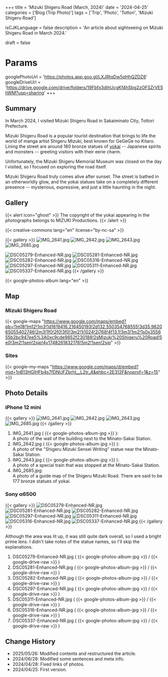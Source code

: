 +++
title = 'Mizuki Shigeru Road (March, 2024)'
date = '2024-04-25'
categories = ['Blog (Trip Photo)']
tags = ['Trip', 'Photo', 'Tottori', 'Mizuki Shigeru Road']

isCJKLanguage = false
description = 'An article about sightseeing on Mizuki Shigeru Road in March 2024.'

draft = false

# Params
googlePhotoUrl = 'https://photos.app.goo.gl/LXJRtqDw5qHhQZDZ6'
googleDriveUrl = 'https://drive.google.com/drive/folders/19Fbfx3dihUcgKf4hSbg2zOFSZrVE5hWM?usp=sharing'
+++


## Summary

In March 2024, I visited Mizuki Shigeru Road in Sakaiminato City, Tottori
Prefecture.

Mizuki Shigeru Road is a popular tourist destination that brings to life the
world of manga artist Shigeru Mizuki, best known for GeGeGe no Kitaro. Lining
the street are around 180 bronze statues of
[yokai](https://en.wikipedia.org/wiki/Y%C5%8Dkai) -- Japanese spirits and
monsters -- greeting visitors with their eerie charm.

Unfortunately, the Mizuki Shigeru Memorial Museum was closed on the day I
visited, so I focused on exploring the road itself.

Mizuki Shigeru Road truly comes alive after sunset. The street is bathed in an
otherworldly glow, and the yokai statues take on a completely different
presence -- mysterious, expressive, and just a little haunting in the night.


## Gallery

{{< alert icon="ghost" >}}
The copyright of the yokai appearing in the photographs belongs to MIZUKI Productions.
{{< /alert >}}

{{< creative-commons lang="en" license="by-nc-sa" >}}

{{< gallery >}}
  <img src="IMG_2641.jpg" alt="IMG_2641.jpg" class="grid-w33" />
  <img src="IMG_2642.jpg" alt="IMG_2642.jpg" class="grid-w33" />
  <img src="IMG_2643.jpg" alt="IMG_2643.jpg" class="grid-w33" />
  <img src="IMG_2685.jpg" alt="IMG_2685.jpg" class="grid-w100" />

  <img src="DSC05279-Enhanced-NR.jpg" alt="DSC05279-Enhanced-NR.jpg" class="grid-w66" />
  <img src="DSC05281-Enhanced-NR.jpg" alt="DSC05281-Enhanced-NR.jpg" class="grid-w33" />
  <img src="DSC05282-Enhanced-NR.jpg" alt="DSC05282-Enhanced-NR.jpg" class="grid-w33" />
  <img src="DSC05316-Enhanced-NR.jpg" alt="DSC05316-Enhanced-NR.jpg" class="grid-w66" />
  <img src="DSC05297-Enhanced-NR.jpg" alt="DSC05297-Enhanced-NR.jpg" class="grid-w33" />
  <img src="DSC05311-Enhanced-NR.jpg" alt="DSC05311-Enhanced-NR.jpg" class="grid-w33" />
  <img src="DSC05337-Enhanced-NR.jpg" alt="DSC05337-Enhanced-NR.jpg" class="grid-w66" />
{{< /gallery >}}

{{< google-photos-album lang="en" >}}


## Map

### Mizuki Shigeru Road

{{< google-maps "https://www.google.com/maps/embed?pb=!1m18!1m12!1m3!1d1619416.216450193!2d132.550354768555!3d35.962065055402746!2m3!1f0!2f0!3f0!3m2!1i1024!2i768!4f13.1!3m3!1m2!1s0x355655b2bc947ee5%3A0xc9cde9852f230188!2sMizuki%20Shigeru%20Road!5e0!3m2!1sen!2sjp!4v1748261832176!5m2!1sen!2sjp" >}}


### Sites

{{< google-my-maps "https://www.google.com/maps/d/embed?mid=1nB13HGlHFb4s7fDNUFZbrhI__L2tr_4&ehbc=2E312F&noprof=1&z=15" >}}


## Photo Details

### iPhone 12 mini

{{< gallery >}}
  <img src="IMG_2641.jpg" alt="IMG_2641.jpg" class="grid-w33" />
  <img src="IMG_2642.jpg" alt="IMG_2642.jpg" class="grid-w33" />
  <img src="IMG_2643.jpg" alt="IMG_2643.jpg" class="grid-w33" />
  <img src="IMG_2685.jpg" alt="IMG_2685.jpg" class="grid-w66" />
{{< /gallery >}}

1. IMG\_2641.jpg ( {{< google-photos-album-jpg >}} ):  
    A photo of the wall of the building next to the Minato-Sakai Station.
1. IMG\_2642.jpg ( {{< google-photos-album-jpg >}} ):  
    A photo of the "Shigeru Mizuki Sensei Writing" statue near the Minato-Sakai Station.
1. IMG\_2643.jpg ( {{< google-photos-album-jpg >}} ):  
    A photo of a special train that was stopped at the Minato-Sakai Station.
1. IMG\_2685.jpg:  
    A photo of a guide map of the Shigeru Mizuki Road.
    There are said to be 177 bronze statues of yokai.


### Sony α6500

{{< gallery >}}
  <img src="DSC05279-Enhanced-NR.jpg" alt="DSC05279-Enhanced-NR.jpg" class="grid-w33" />
  <img src="DSC05281-Enhanced-NR.jpg" alt="DSC05281-Enhanced-NR.jpg" class="grid-w33" />
  <img src="DSC05282-Enhanced-NR.jpg" alt="DSC05282-Enhanced-NR.jpg" class="grid-w33" />
  <img src="DSC05297-Enhanced-NR.jpg" alt="DSC05297-Enhanced-NR.jpg" class="grid-w33" />
  <img src="DSC05311-Enhanced-NR.jpg" alt="DSC05311-Enhanced-NR.jpg" class="grid-w33" />
  <img src="DSC05316-Enhanced-NR.jpg" alt="DSC05316-Enhanced-NR.jpg" class="grid-w33" />
  <img src="DSC05337-Enhanced-NR.jpg" alt="DSC05337-Enhanced-NR.jpg" class="grid-w33" />
{{< /gallery >}}

Although the area was lit up, it was still quite dark overall, so I used a
bright prime lens.
I didn't take notes of the statue names, so I'll skip the explanations.

1. DSC05279-Enhanced-NR.jpg ( {{< google-photos-album-jpg >}} / {{< google-drive-raw >}} )
1. DSC05281-Enhanced-NR.jpg ( {{< google-photos-album-jpg >}} / {{< google-drive-raw >}} )
1. DSC05282-Enhanced-NR.jpg ( {{< google-photos-album-jpg >}} / {{< google-drive-raw >}} )
1. DSC05297-Enhanced-NR.jpg ( {{< google-photos-album-jpg >}} / {{< google-drive-raw >}} )
1. DSC05311-Enhanced-NR.jpg ( {{< google-photos-album-jpg >}} / {{< google-drive-raw >}} )
1. DSC05316-Enhanced-NR.jpg ( {{< google-photos-album-jpg >}} / {{< google-drive-raw >}} )
1. DSC05337-Enhanced-NR.jpg ( {{< google-photos-album-jpg >}} / {{< google-drive-raw >}} )


## Change History

- 2025/05/26: Modified contents and restructured the article.
- 2024/06/28: Modified some sentences and meta info.
- 2024/04/28: Fixed links of photos.
- 2024/04/25: First version.


